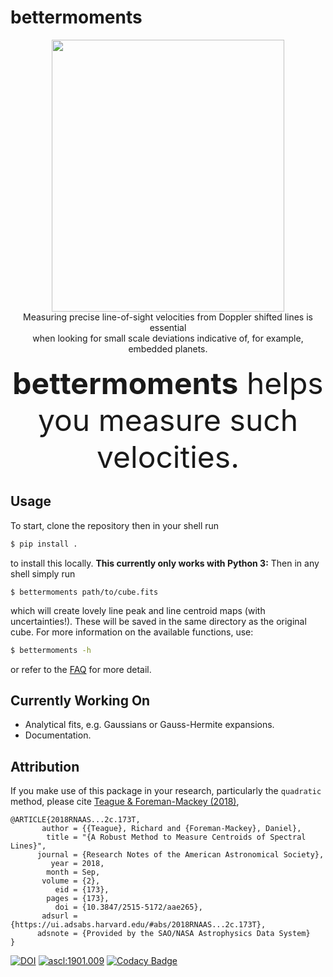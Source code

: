 # bettermoments

<p align='center'>
  <img src="https://github.com/richteague/bettermoments/blob/master/docs/TWHya.png" width="372" height="435"><br/>
  Measuring precise line-of-sight velocities from Doppler shifted lines is essential<br/>
  when looking for small scale deviations indicative of, for example, embedded planets.<br/><br/>
  <font size="7"><b>bettermoments</b> helps you measure such velocities.</font>
</p>

## Usage

To start, clone the repository then in your shell run

```bash
$ pip install .
```

to install this locally. **This currently only works with Python 3:** Then in any shell simply run

```console
$ bettermoments path/to/cube.fits
```

which will create lovely line peak and line centroid maps (with uncertainties!). These will be saved in the same directory as the original cube. For more information on the available functions, use:

```bash
$ bettermoments -h
```

or refer to the [FAQ](https://github.com/richteague/bettermoments/blob/master/docs/FAQ.md) for more detail.

## Currently Working On

* Analytical fits, e.g. Gaussians or Gauss-Hermite expansions.
* Documentation.

## Attribution

If you make use of this package in your research, particularly the `quadratic` method, please cite [Teague & Foreman-Mackey (2018)](https://arxiv.org/abs/1809.10295),

```
@ARTICLE{2018RNAAS...2c.173T,
       author = {{Teague}, Richard and {Foreman-Mackey}, Daniel},
        title = "{A Robust Method to Measure Centroids of Spectral Lines}",
      journal = {Research Notes of the American Astronomical Society},
         year = 2018,
        month = Sep,
       volume = {2},
          eid = {173},
        pages = {173},
          doi = {10.3847/2515-5172/aae265},
       adsurl = {https://ui.adsabs.harvard.edu/#abs/2018RNAAS...2c.173T},
      adsnote = {Provided by the SAO/NASA Astrophysics Data System}
}
```

[![DOI](https://zenodo.org/badge/DOI/10.5281/zenodo.1419754.svg)](https://doi.org/10.5281/zenodo.1419754)
<a href="http://ascl.net/1901.009"><img src="https://img.shields.io/badge/ascl-1901.009-blue.svg?colorB=262255" alt="ascl:1901.009" /></a>
[![Codacy Badge](https://api.codacy.com/project/badge/Grade/dee9bf4b8b6b4d35bab87fded4e6636f)](https://app.codacy.com/app/richteague/bettermoments?utm_source=github.com&utm_medium=referral&utm_content=richteague/bettermoments&utm_campaign=Badge_Grade_Dashboard)
